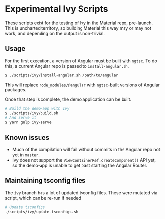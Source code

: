 # Experimental Ivy Scripts

These scripts exist for the testing of Ivy in the Material repo, pre-launch. This is uncharted
territory, so building Material this way may or may not work, and depending on the output is
non-trivial.

## Usage

For the first execution, a version of Angular must be built with `ngtsc`. To do this, a current
Angular repo is passed to `install-angular.sh`.

```bash
$ ./scripts/ivy/install-angular.sh /path/to/angular
```

This will replace `node_modules/@angular` with `ngtsc`-built versions of Angular packages.

Once that step is complete, the demo application can be built.

```bash
# Build the demo-app with Ivy
$ ./scripts/ivy/build.sh
# And serve it
$ yarn gulp ivy-serve
```

## Known issues
* Much of the compilation will fail without commits in the Angular repo not yet in `master`.
* Ivy does not support the `ViewContainerRef.createComponent()` API yet, so the demo-app is unable to get past starting the Angular Router.

## Maintaining tsconfig files

The `ivy` branch has a lot of updated tsconfig files. These were mutated via script, which can
be re-run if needed

```bash
# Update tsconfigs
./scripts/ivy/update-tsconfigs.sh
```
